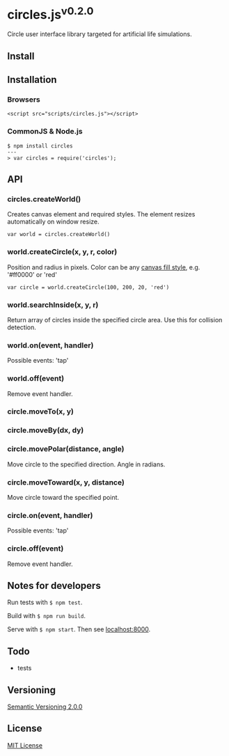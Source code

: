 # circles.js<sup>v0.2.0</sup>

Circle user interface library targeted for artificial life simulations.



## Install

## Installation

### Browsers

    <script src="scripts/circles.js"></script>

### CommonJS & Node.js

    $ npm install circles
    ---
    > var circles = require('circles');



## API

### circles.createWorld()

Creates canvas element and required styles. The element resizes automatically on window resize.

    var world = circles.createWorld()

### world.createCircle(x, y, r, color)

Position and radius in pixels. Color can be any [canvas fill style](https://developer.mozilla.org/en-US/docs/Web/API/CanvasRenderingContext2D.fillStyle), e.g. '#ff0000' or 'red'

    var circle = world.createCircle(100, 200, 20, 'red')

### world.searchInside(x, y, r)

Return array of circles inside the specified circle area. Use this for collision detection.

### world.on(event, handler)

Possible events: 'tap'

### world.off(event)

Remove event handler.

### circle.moveTo(x, y)

### circle.moveBy(dx, dy)

### circle.movePolar(distance, angle)

Move circle to the specified direction. Angle in radians.

### circle.moveToward(x, y, distance)

Move circle toward the specified point.

### circle.on(event, handler)

Possible events: 'tap'

### circle.off(event)

Remove event handler.



## Notes for developers

Run tests with `$ npm test`.

Build with `$ npm run build`.

Serve with `$ npm start`. Then see [localhost:8000](http://localhost:8000).



## Todo

- tests



## Versioning

[Semantic Versioning 2.0.0](http://semver.org/)



## License

[MIT License](../blob/master/LICENSE)
